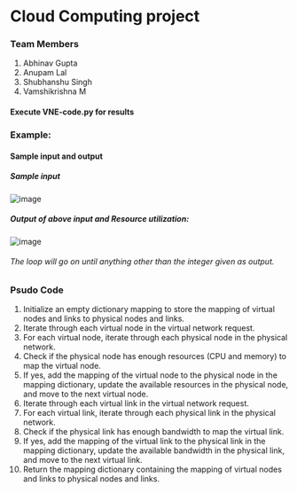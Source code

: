 # Cloud Computing project

### Team Members
1. Abhinav Gupta
2. Anupam Lal
3. Shubhanshu Singh
4. Vamshikrishna M


#### Execute VNE-code.py for results


### Example:
#### Sample input and output

##### Sample input 
![image](https://user-images.githubusercontent.com/79687143/230666006-e9b9be29-23fa-458c-bdaa-25592e21cd44.png)


##### Output of above input and  Resource utilization:

![image](https://user-images.githubusercontent.com/79687143/230665656-aac8d7d4-565a-437e-8364-ec155bd01fe7.png)

###### The loop will go on until anything other than the integer given as output.


### Psudo Code
1. Initialize an empty dictionary mapping to store the mapping of virtual nodes and links to physical nodes and links.
2. Iterate through each virtual node in the virtual network request.
3. For each virtual node, iterate through each physical node in the physical network.
4. Check if the physical node has enough resources (CPU and memory) to map the virtual node.
5. If yes, add the mapping of the virtual node to the physical node in the mapping dictionary, update the available resources in the physical node, and move to the next virtual node.
6. Iterate through each virtual link in the virtual network request.
7. For each virtual link, iterate through each physical link in the physical network.
8. Check if the physical link has enough bandwidth to map the virtual link.
9. If yes, add the mapping of the virtual link to the physical link in the mapping dictionary, update the available bandwidth in the physical link, and move to the next virtual link.
10. Return the mapping dictionary containing the mapping of virtual nodes and links to physical nodes and links.
